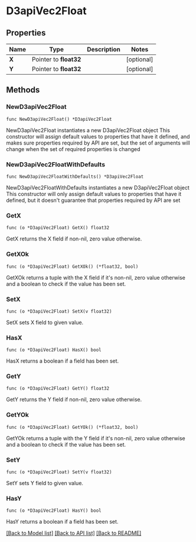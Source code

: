 # D3apiVec2Float

## Properties

Name | Type | Description | Notes
------------ | ------------- | ------------- | -------------
**X** | Pointer to **float32** |  | [optional] 
**Y** | Pointer to **float32** |  | [optional] 

## Methods

### NewD3apiVec2Float

`func NewD3apiVec2Float() *D3apiVec2Float`

NewD3apiVec2Float instantiates a new D3apiVec2Float object
This constructor will assign default values to properties that have it defined,
and makes sure properties required by API are set, but the set of arguments
will change when the set of required properties is changed

### NewD3apiVec2FloatWithDefaults

`func NewD3apiVec2FloatWithDefaults() *D3apiVec2Float`

NewD3apiVec2FloatWithDefaults instantiates a new D3apiVec2Float object
This constructor will only assign default values to properties that have it defined,
but it doesn't guarantee that properties required by API are set

### GetX

`func (o *D3apiVec2Float) GetX() float32`

GetX returns the X field if non-nil, zero value otherwise.

### GetXOk

`func (o *D3apiVec2Float) GetXOk() (*float32, bool)`

GetXOk returns a tuple with the X field if it's non-nil, zero value otherwise
and a boolean to check if the value has been set.

### SetX

`func (o *D3apiVec2Float) SetX(v float32)`

SetX sets X field to given value.

### HasX

`func (o *D3apiVec2Float) HasX() bool`

HasX returns a boolean if a field has been set.

### GetY

`func (o *D3apiVec2Float) GetY() float32`

GetY returns the Y field if non-nil, zero value otherwise.

### GetYOk

`func (o *D3apiVec2Float) GetYOk() (*float32, bool)`

GetYOk returns a tuple with the Y field if it's non-nil, zero value otherwise
and a boolean to check if the value has been set.

### SetY

`func (o *D3apiVec2Float) SetY(v float32)`

SetY sets Y field to given value.

### HasY

`func (o *D3apiVec2Float) HasY() bool`

HasY returns a boolean if a field has been set.


[[Back to Model list]](../README.md#documentation-for-models) [[Back to API list]](../README.md#documentation-for-api-endpoints) [[Back to README]](../README.md)



